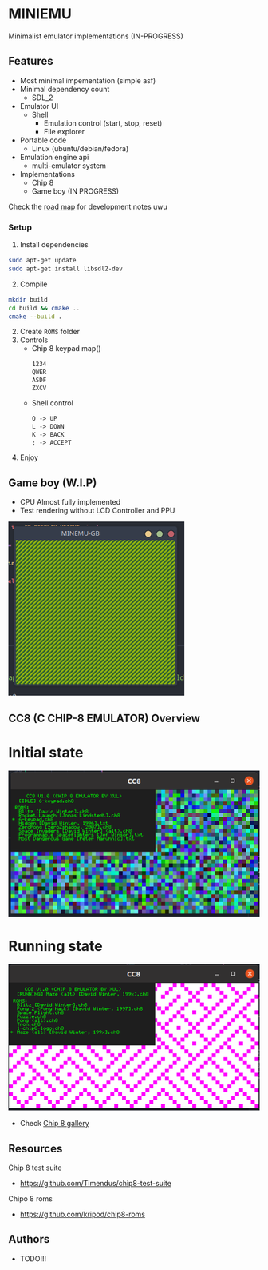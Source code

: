 # MINIEMU
Minimalist emulator implementations (IN-PROGRESS)

## Features
- Most minimal impementation (simple asf)
- Minimal dependency count
    - SDL_2
- Emulator UI
    - Shell
        - Emulation control (start, stop, reset)
        - File explorer 
- Portable code
    - Linux (ubuntu/debian/fedora)
- Emulation engine api
    - multi-emulator system
- Implementations
    - Chip 8
    - Game boy (IN PROGRESS)

Check the [road map](DOCS/emu_roadmap.md) for development notes uwu

### Setup

1) Install dependencies
```bash
sudo apt-get update
sudo apt-get install libsdl2-dev
```

2) Compile
```bash
mkdir build
cd build && cmake ..
cmake --build .
```
2) Create `ROMS` folder
4) Controls
    * Chip 8 keypad map()
        ```
        1234 
        QWER 
        ASDF
        ZXCV
        ```
    * Shell control
        ```
        O -> UP 
        L -> DOWN
        K -> BACK
        ; -> ACCEPT
        ```
3) Enjoy

## Game boy (W.I.P)
- CPU Almost fully implemented
- Test rendering without LCD Controller and PPU

![alt](images/gb-app-wip-1.png)

## CC8 (C CHIP-8 EMULATOR) Overview 

# Initial state
![alt](images/initial-state.png)
# Running state
![alt](images/running-state.png)

- Check [Chip 8 gallery](images/chip8-gallery.md)
## Resources

Chip 8 test suite
* https://github.com/Timendus/chip8-test-suite

Chipo 8 roms
* https://github.com/kripod/chip8-roms

## Authors
* TODO!!!
